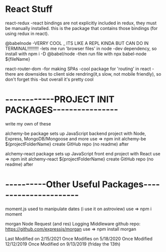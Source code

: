 # React Stuff

react-redux
  -react bindings are not explicitly included in redux, they must be manually  installed. this is the package that contains those bindings (for using    redux in react).

@babelnode
  -VERRY COOL _ ITS LIKE A REPL KINDA BUT CAN DO IN TERMINAL!!!!!!!!!
  -lets me run 'browser files' in node
  -dev dependency, so install with npm i -D @babel/node
  -then run file with npx babel-node ${fileName}

react-router-dom
  -for making SPAs
  -cool package for 'routing' in react
  -there are downsides to client side rendring(it,s slow, not mobile friendly), so don't forget this
  -but overall it's pretty cool

# ------------PROJECT INIT PACKAGES----------------
write my own of these

  alchemy-be
    package sets up JavaScript backend project with Node, Express, MongoDB/Mongoose and more
    use => npm init alchemy-be ${projectFolderName}
    create GitHub repo (no readme) after
  
  alchemy-react
    package sets up JavaScript front end project with React
    use => npm init alchemy-react ${projectFolderName}
    create GitHub repo (no readme) after

# ----------Other Useful Packages----------------------

  moment.js
    used to manipulate dates (i use it on astroview)
    use => npm i moment

  morgan
    Node Request (and res) Logging Middleware
    github repo: https://github.com/expressjs/morgan
    use => npm install morgan

Last Modified on 2/15/2021
Once Modifies on 5/18/2020
Once Modified 12/12/2019
Once Modified on 9/13/2019 (friday the 13th)